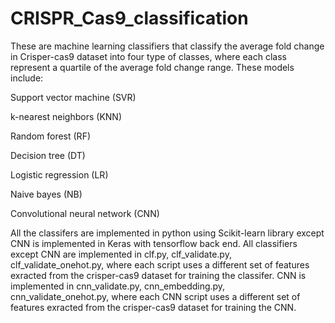 # CRISPR_Cas9_classification

These are machine learning classifiers that classify the average fold change in Crisper-cas9 dataset into four type of classes, where each class represent a quartile of the average fold change range. These models include:

Support vector machine (SVR)

k-nearest neighbors (KNN)

Random forest (RF) 

Decision tree (DT)

Logistic regression (LR)

Naive bayes (NB)

Convolutional neural network (CNN)



All the classifers are implemented in python using Scikit-learn library except  CNN is implemented in Keras with tensorflow back end. All classifiers except CNN are implemented in clf.py, clf_validate.py, clf_validate_onehot.py, where each script uses a different set of features exracted from the crisper-cas9 dataset for training the classifer. CNN is implemented in cnn_validate.py, cnn_embedding.py, cnn_validate_onehot.py, where each CNN script uses a different set of features exracted from the crisper-cas9 dataset for training the CNN. 

